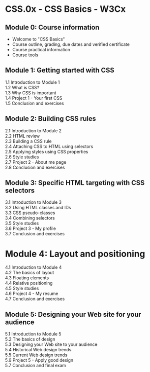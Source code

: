 # CSS.0x - CSS Basics - W3Cx  

## Module 0: Course information  

- Welcome to "CSS Basics"  
- Course outline, grading, due dates and verified certificate  
- Course practical information  
- Course tools  

## Module 1: Getting started with CSS  

1.1 Introduction to Module 1  
1.2 What is CSS?  
1.3 Why CSS is important  
1.4 Project 1 - Your first CSS  
1.5 Conclusion and exercises  

## Module 2: Building CSS rules  

2.1 Introduction to Module 2  
2.2 HTML review  
2.3 Building a CSS rule  
2.4 Attaching CSS to HTML using selectors  
2.5 Applying styles using CSS properties  
2.6 Style studies  
2.7 Project 2 - About me page  
2.8 Conclusion and exercises  

## Module 3: Specific HTML targeting with CSS selectors  

3.1 Introduction to Module 3  
3.2 Using HTML classes and IDs  
3.3 CSS pseudo-classes  
3.4 Combining selectors  
3.5 Style studies  
3.6 Project 3 - My profile  
3.7 Conclusion and exercises  

# Module 4: Layout and positioning  

4.1 Introduction to Module 4  
4.2 The basics of layout  
4.3 Floating elements  
4.4 Relative positioning  
4.5 Style studies  
4.6 Project 4 - My resume  
4.7 Conclusion and exercises  

## Module 5: Designing your Web site for your audience  

5.1 Introduction to Module 5  
5.2 The basics of design  
5.3 Designing your Web site to your audience  
5.4 Historical Web design trends  
5.5 Current Web design trends  
5.6 Project 5 - Apply good design  
5.7 Conclusion and final exam  